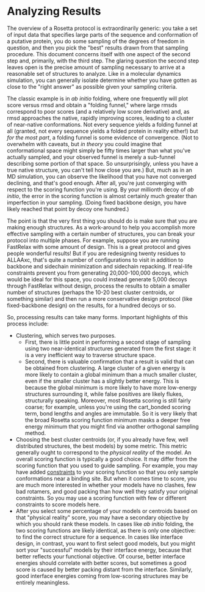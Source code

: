 Analyzing Results
===========

The overview of a Rosetta protocol is extraordinarily generic: you take a set of input data that specifies large parts of the sequence and conformation of a putative protein, you do some sampling of the degrees of freedom in question, and then you pick the "best" results drawn from that sampling procedure.
This document concerns itself with one aspect of the second step and, primarily, with the third step.
The glaring question the second step leaves open is the precise amount of sampling necessary to arrive at a reasonable set of structures to analyze.
Like in a molecular dynamics simulation, you can generally isolate determine whether you have gotten as close to the "right answer" as possible given your sampling criteria.

The classic example is in _ab initio_ folding, where one frequently will plot score versus rmsd and obtain a "folding funnel," where large rmsds correspond to poor scores (and a relatively low score derivative) and, as rmsd approaches the native, rapidly improving scores, leading to a cluster of near-native conformations.
Not every sequence yields a folding funnel at all (granted, not every sequence yields a folded protein in reality either!) but _for the most part_, a folding funnel is some evidence of convergence.
(Not to overwhelm with caveats, but _in theory_ you could imagine that conformational space might simply be fifty times larger than what you've actually sampled, and your observed funnel is merely a sub-funnel describing some portion of that space. So unsurprisingly, unless you have a true native structure, you can't tell how close you are.)
But, much as in an MD simulation, you can observe the likelihood that you have not converged declining, and that's good enough.
After all, you're just converging with respect to the scoring function you're using. By your millionth decoy of _ab initio_, the error in the scoring function is almost certainly much greater than imperfection in your sampling.
(Doing fixed backbone design, you have likely reached that point by decoy one hundred.)

The point is that the very first thing you should do is make sure that you are making enough structures.
As a work-around to help you accomplish more effective sampling with a certain number of structures, you can break your protocol into multiple phases.
For example, suppose you are running FastRelax with some amount of design.
This is a great protocol and gives people wonderful results!
But if you are redesigning twenty residues to ALLAAxc, that's quite a number of configurations to visit in addition to backbone and sidechain minimization and sidechain repacking.
If real-life constraints prevent you from generating 20,000-100,000 decoys, which would be ideal for this space, you could instead generate 5,000 decoys through FastRelax without design, process the results to obtain a smaller number of structures (perhaps the 10-20 best cluster centroids, or something similar) and then run a more conservative design protocol (like fixed-backbone design) on the results, for a hundred decoys or so.

So, processing results can take many forms.
Important highlights of this process include:
-	Clustering, which serves two purposes. 
	-	First, there is little point in performing a second stage of sampling using two near-identical structures generated from the first stage: it is a very inefficient way to traverse structure space.
	-	Second, there is valuable confirmation that a result is valid that can be obtained from clustering. A large cluster of a given energy is more likely to contain a global minimum than a much smaller cluster, even if the smaller cluster has a slightly better energy.
		This is because the global minimum is more likely to have more low-energy structures surrounding it, while false positives are likely flukes, structurally speaking.
		Moreover, most Rosetta scoring is still fairly coarse; for example, unless you're using the cart_bonded scoring term, bond lengths and angles are immutable.
		So it is very likely that the broad Rosetta scoring function minimum masks a deeper free energy minimum that you might find via another orthogonal sampling method.
-	Choosing the best cluster centroids (or, if you already have few, well distributed structures, the best models) by some metric.
This metric generally ought to correspond to the _physical reality_ of the model.
An overall scoring function is typically a good choice.
It may differ from the scoring function that you used to guide sampling.
For example, you may have added [constraints](rosetta_basics/file_types/constraint-file) to your scoring function so that you only sample conformations near a binding site.
But when it comes time to score, you are much more interested in whether your models have no clashes, few bad rotamers, and good packing than how well they satisfy your original constraints.
So you may use a scoring function with few or different constraints to score models here.
-	After you select some percentage of your models or centroids based on that "physical reality" score, you may have a secondary objective by which you should rank these models.
In cases like _ab initio_ folding, the two scoring functions are likely identical, as there is only one objective: to find the correct structure for a sequence.
In cases like interface design, in contrast, you want to first select good models, but you might sort your "successful" models by their interface energy, because that better reflects your functional objective.
Of course, better interface energies should correlate with better scores, but sometimes a good score is caused by better packing distant from the interface.
Similarly, good interface energies coming from low-scoring structures may be entirely meaningless.
